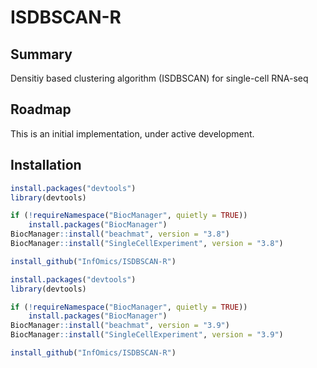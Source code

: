 # ISDBSCAN-R


## Summary 
Densitiy based clustering algorithm (ISDBSCAN) for single-cell RNA-seq

## Roadmap
This is an initial implementation, under active development.


## Installation

```R 3.5
install.packages("devtools")
library(devtools)

if (!requireNamespace("BiocManager", quietly = TRUE))
    install.packages("BiocManager")
BiocManager::install("beachmat", version = "3.8")
BiocManager::install("SingleCellExperiment", version = "3.8")

install_github("InfOmics/ISDBSCAN-R")
```

```R 3.6
install.packages("devtools")
library(devtools)

if (!requireNamespace("BiocManager", quietly = TRUE))
    install.packages("BiocManager")
BiocManager::install("beachmat", version = "3.9")
BiocManager::install("SingleCellExperiment", version = "3.9")

install_github("InfOmics/ISDBSCAN-R")
```

